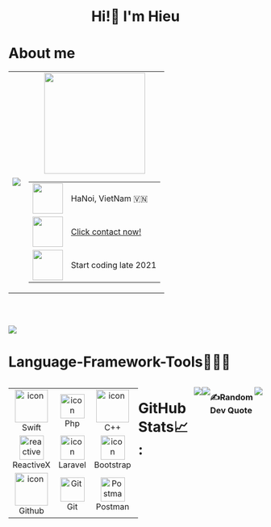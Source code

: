 <h1 align="center">
   Hi!👋 I'm Hieu
</h1>

# About me

<table>
  <tr>
    <td>
      <img src="https://github.com/HieuLeNguyen/HieuLeNguyen/assets/112887855/2c3b4164-9734-4d42-8518-402b3b05d35e">  
    </td>
    <td align="center">
      <img src="https://github.com/HieuLeNguyen/HieuLeNguyen/assets/112887855/9c66974f-401a-46ea-bff3-8a28d94ef105" width="200" height="200">
        <table align="lelf">
          <tr>
            <td>
              <img src="https://github.com/HieuLeNguyen/HieuLeNguyen/assets/112887855/491e6022-221f-46e0-af79-d0f08da61d0a" alt="" width="60" height="60">
            </td>
            <td>
              HaNoi, VietNam 🇻🇳
            </td>
          </tr>
          <tr>
            <td>
              <img src="https://github.com/HieuLeNguyen/HieuLeNguyen/assets/112887855/c7ae9131-059b-4435-b4ed-95c8a0a98f68" width="60" height="60">
            </td>
            <td>
             <a href="https://t.me/david_mardi">Click contact now!</a>
            </td>
          </tr>
          <tr>
            <td>
               <img src="https://github.com/HieuLeNguyen/HieuLeNguyen/assets/112887855/bc15a4e1-1216-49fb-b14c-fa82f747e18b" width="60" height="60">
            </td>
            <td>
             Start coding late 2021
            </td>
          </tr>
      </table>
    </td>
  </tr>
</table>
<br><br>

[![](https://visitcount.itsvg.in/api?id=HieuLeNguyen&icon=0&color=0)](https://visitcount.itsvg.in)

# Language-Framework-Tools🧑🏻‍💻

<div style="display: flex; align-items: flex-start; align: center">
<table align="center">
  <tr>
    <td align="center" width="96">
        <img src="https://techstack-generator.vercel.app/swift-icon.svg" alt="icon" width="65" height="65" />
      <br>Swift
    </td>
        <td align="center" width="96">
       <img src="https://skillicons.dev/icons?i=php" alt="icon"  width="48" height="48" />
      <br>Php
    </td>
    <td align="center" width="96">
       <img src="https://techstack-generator.vercel.app/cpp-icon.svg" alt="icon" width="65" height="65" />
      <br>C++
    </td>
    <td align="center" width="96">
       <img src="https://skillicons.dev/icons?i=html" alt="icon" width="48" height="48" alt="html" />
      <br>Html
    </td>
    <td align="center" width="96">
       <img src="https://skillicons.dev/icons?i=css" alt="icon" width="48" height="48" alt="css" />
      <br>Css
    </td>
    <td align="center" width="96">
        <img src="https://techstack-generator.vercel.app/mysql-icon.svg" alt="icon" width="65" height="65" />
      <br>Mysql
    </td>
  </tr>
  
  <tr>
    <td align="center"  width="96">
        <img src="https://skillicons.dev/icons?i=reactivex" width="48" height="48" alt="reactivex" />
      <br>ReactiveX
    </td>
    <td align="center" width="96">
       <img src="https://skillicons.dev/icons?i=laravel" alt="icon"  width="48" height="48" />
      <br>Laravel
    </td>
    <td align="center" width="96">
       <img src="https://skillicons.dev/icons?i=bootstrap" alt="icon"  width="48" height="48" />
      <br>Bootstrap
    </td>
    <td align="center" width="96">
       <img src="https://skillicons.dev/icons?i=d3" alt="icon"  width="48" height="48" />
      <br>D3
    </td>
    <td align="center" width="96">
       <img src="https://skillicons.dev/icons?i=jquery" alt="icon"  width="48" height="48" />
      <br>Jquery
    </td>
  </tr>
  
 <tr>
    <td align="center" width="96">
        <img src="https://techstack-generator.vercel.app/github-icon.svg" alt="icon" width="65" height="65" />
      <br>Github
    </td>
    <td align="center" width="96"> 
        <img src="https://user-images.githubusercontent.com/25181517/192108372-f71d70ac-7ae6-4c0d-8395-51d8870c2ef0.png" width="48" height="48" alt="Git" />
      <br>Git
    </td>
    <td align="center" width="96">
        <img src="https://skillicons.dev/icons?i=postman" width="48" height="48" alt="Postman" />
      <br>Postman
    </td>
    <td align="center" width="96">
        <img src="https://skillicons.dev/icons?i=figma" width="48" height="48" alt="Figma" />
      <br>Figma
    </td>
    <td align="center" width="96">
        <img src="https://skillicons.dev/icons?i=vscode" width="48" height="48" alt="vscode" />
      <br>Vscode
    </td>
    <td align="center" width="96">
        <img src="https://github.com/HieuLeNguyen/HieuLeNguyen/assets/112887855/86130a42-084c-4ea9-8320-ac25bcc04c64" width="58" height="48" alt="Apple" />
      <br>Apple
    </td>
 </tr>
 
</table>
<br><br>

# GitHub Stats📈 :
![](https://github-readme-stats.vercel.app/api?username=HieuLeNguyen&theme=radical&hide_border=false&include_all_commits=false&count_private=false)<br/>

![](https://github-readme-stats.vercel.app/api/top-langs/?username=HieuLeNguyen&theme=radical&hide_border=false&include_all_commits=false&count_private=false&layout=compact)


### ✍️Random Dev Quote
![](https://quotes-github-readme.vercel.app/api?type=horizontal&theme=radical)

---
